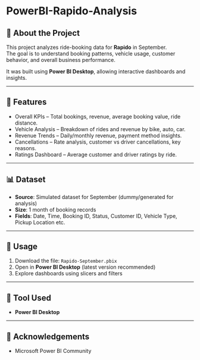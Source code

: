 # PowerBI-Rapido-Analysis

## 📌 About the Project
This project analyzes ride-booking data for **Rapido** in September.  
The goal is to understand booking patterns, vehicle usage, customer behavior, and overall business performance.

It was built using **Power BI Desktop**, allowing interactive dashboards and insights.

---

## 🎯 Features
- Overall KPIs – Total bookings, revenue, average booking value, ride distance.
- Vehicle Analysis – Breakdown of rides and revenue by bike, auto, car.
- Revenue Trends – Daily/monthly revenue, payment method insights.
- Cancellations – Rate analysis, customer vs driver cancellations, key reasons.
- Ratings Dashboard – Average customer and driver ratings by ride.

---

## 📊 Dataset
- **Source**: Simulated dataset for September (dummy/generated for analysis)  
- **Size**: 1 month of booking records  
- **Fields**: Date, Time, Booking ID, Status, Customer ID, Vehicle Type, Pickup Location etc. 

---

## 🚀 Usage
1. Download the file: `Rapido-September.pbix`  
2. Open in **Power BI Desktop** (latest version recommended)  
3. Explore dashboards using slicers and filters  

---

## 🔧 Tool Used
- **Power BI Desktop**  

---

## 🙏 Acknowledgements 
- Microsoft Power BI Community  
